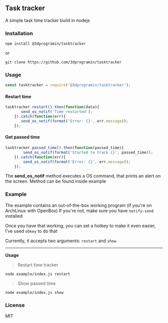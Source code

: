 Task tracker
--------

A simple task time tracker build in nodejs


### Installation
```npm install @3dprogramin/tasktracker```

or

```git clone https://github.com/3dprogramin/tasktracker```


### Usage
```js
const tasktracker = require('@3dprogramin/tasktracker');
```
#### Restart time
```js
tasktracker.restart().then(function(data){
       send_os_notif('Time restarted');
    }).catch(function(err){
       send_os_notif(format('Error: {}', err.message));
    });
```
#### Get passed time
```js
tasktracker.passed_time().then(function(passed_time){
        send_os_notif(format('Started to track {}', passed_time));
    }).catch(function(err){
        send_os_notif(format('Error: {}', err.message));
    });
```

The **send_os_notif** method executes a OS command, that prints an alert on
the screen. Method can be found inside example

### Example
The example contains an out-of-the-box working program (if you're on ArchLinux with OpenBox)
If you're not, make sure you have ```notify-send``` installed

Once you have that working, you can set a hotkey to make it even easier, I've used ```obkey``` to do that

Currently, it accepts two arguments: ```restart``` and ```show```

-----------

**Usage**

> Restart time tracker

```node example/index.js restart```

> Show passed time

```node example/index.js show```

### License
MIT
